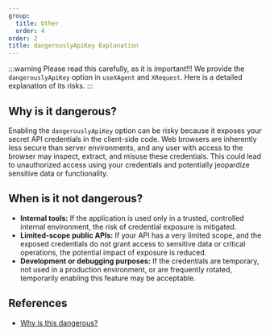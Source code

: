 ```yaml
---
group:
  title: Other
  order: 4
order: 2
title: dangerouslyApiKey Explanation
---
```


:::warning Please read this carefully, as it is important!!! We provide the `dangerouslyApiKey` option in `useXAgent` and `XRequest`. Here is a detailed explanation of its risks. :::

## Why is it dangerous?

Enabling the `dangerouslyApiKey` option can be risky because it exposes your secret API credentials in the client-side code. Web browsers are inherently less secure than server environments, and any user with access to the browser may inspect, extract, and misuse these credentials. This could lead to unauthorized access using your credentials and potentially jeopardize sensitive data or functionality.

## When is it not dangerous?

- **Internal tools:** If the application is used only in a trusted, controlled internal environment, the risk of credential exposure is mitigated.
- **Limited-scope public APIs:** If your API has a very limited scope, and the exposed credentials do not grant access to sensitive data or critical operations, the potential impact of exposure is reduced.
- **Development or debugging purposes:** If the credentials are temporary, not used in a production environment, or are frequently rotated, temporarily enabling this feature may be acceptable.

## References

- [Why is this dangerous?](https://github.com/openai/openai-node?tab=readme-ov-file#why-is-this-dangerous)

